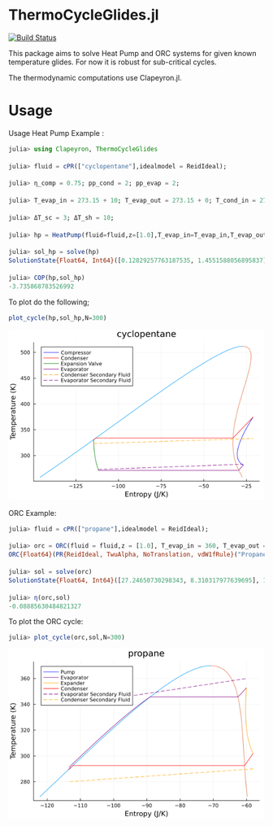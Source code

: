 # ThermoCycleGlides.jl

[![Build Status](https://github.com/Sush1090/ThermoCycleGlides.jl/actions/workflows/CI.yml/badge.svg?branch=main)](https://github.com/Sush1090/ThermoCycleGlides.jl/actions/workflows/CI.yml?query=branch%3Amain)

This package aims to solve Heat Pump and ORC systems for given known temperature glides. For now it is robust for sub-critical cycles. 

The thermodynamic computations use Clapeyron.jl. 

# Usage
Usage Heat Pump Example :

```julia
julia> using Clapeyron, ThermoCycleGlides

julia> fluid = cPR(["cyclopentane"],idealmodel = ReidIdeal);

julia> η_comp = 0.75; pp_cond = 2; pp_evap = 2;

julia> T_evap_in = 273.15 + 10; T_evap_out = 273.15 + 0; T_cond_in = 273.15 + 50;  T_cond_out = 273.15+60;

julia> ΔT_sc = 3; ΔT_sh = 10;

julia> hp = HeatPump(fluid=fluid,z=[1.0],T_evap_in=T_evap_in,T_evap_out = T_evap_out,T_cond_in = T_cond_in,T_cond_out=T_cond_out,η_comp=η_comp,pp_evap=pp_evap,pp_cond=pp_cond,ΔT_sc = ΔT_sc,ΔT_sh = ΔT_sh);

julia> sol_hp = solve(hp)
SolutionState{Float64, Int64}([0.12829257763187535, 1.4551588056895837], 16, 7, [0.0, 5.684341886080802e-14], [0.07660159441435545, 0.07660159441435545], [1.6566058479359296, 1.6566058479359296], true, 0, 2.5468671054250572e-15, 8.038873388460929e-14)
 
julia> COP(hp,sol_hp)
-3.735868783526992
```

To plot do the following;

```julia
plot_cycle(hp,sol_hp,N=300)
```

![HP_cyclopentane](Images/hp_cyclopentane.png)


ORC Example:

```julia
julia> fluid = cPR(["propane"],idealmodel = ReidIdeal);

julia> orc = ORC(fluid = fluid,z = [1.0], T_evap_in = 360, T_evap_out = 340, T_cond_in = 280, T_cond_out = 290, η_expander = 0.75, η_pump = 0.8, ΔT_sh = 7.0, ΔT_sc= 3.0, pp_evap = 3.0, pp_cond = 3)
ORC{Float64}(PR{ReidIdeal, TwuAlpha, NoTranslation, vdW1fRule}("Propane"), [1.0], 360.0, 340.0, 7.0, 280.0, 290.0, 3.0, 0.8, 0.75, 3.0, 3.0)

julia> sol = solve(orc)
SolutionState{Float64, Int64}([27.24650730298343, 8.310317977639695], 10, 4, [5.684341886080802e-14, -1.1368683772161603e-13], [5.8848010540583715, 5.8848010540583715], [31.19314765995761, 31.19314765995761], true, 0, 8.321091160516346e-7, 3.7257249981036476e-6)

julia> η(orc,sol)
-0.08885630484821327
```

To plot the ORC cycle: 

```julia
julia> plot_cycle(orc,sol,N=300)
```

![orc_propane](Images/orc_propane.png)

